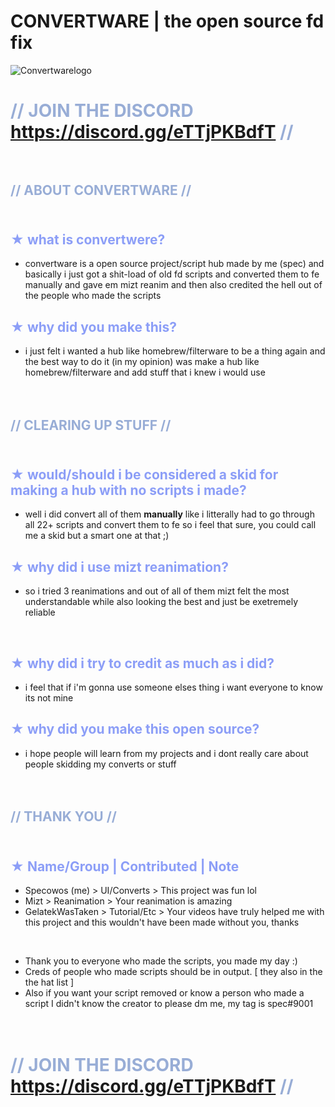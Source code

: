 # CONVERTWARE | the open source fd fix
![Convertwarelogo](https://github.com/specowos/CONVERTWARE/raw/main/Convertwarelogo.png)

# <span style="color:#98add6">// JOIN THE DISCORD https://discord.gg/eTTjPKBdfT //<span> <br /> <br />

<span style="color:#98add6">// ABOUT CONVERTWARE //<span> <br /> <br />
-


<span style="color:#8c9ef7">★ what is convertwere?</span> <br />
-
- convertware is a open source project/script hub made by me (spec) and basically i just got a shit-load of old fd scripts and converted them to fe manually and gave em mizt reanim and then also credited the hell out of the people who made the scripts

<span style="color:#8c9ef7">★ why did you make this?</span> <br />
-
- i just felt i wanted a hub like homebrew/filterware to be a thing again and the best way to do it (in my opinion) was make a hub like homebrew/filterware and add stuff that i knew i would use <br />
<br /> <br />

<span style="color:#98add6">// CLEARING UP STUFF //</span> <br /> <br />
-

<span style="color:#8c9ef7">★ would/should i be considered a skid for making a hub with no scripts i made?</span> <br />
-
- well i did convert all of them **manually** like i litterally had to go through all 22+ scripts and convert them to fe so i feel that sure, you could call me a skid but a smart one at that ;)

<span style="color:#8c9ef7">★ why did i use mizt reanimation?</span> <br />
-
- so i tried 3 reanimations and out of all of them mizt felt the most understandable while also looking the best and just be exetremely reliable <br />
<br />

<span style="color:#8c9ef7">★ why did i try to credit as much as i did?</span> <br />
-
- i feel that if i'm gonna use someone elses thing i want everyone to know its not mine

<span style="color:#8c9ef7">★ why did you make this open source?</span> <br />
-
- i hope people will learn from my projects and i dont really care about people skidding my converts or stuff <br />
<br /> <br />

<span style="color:#98add6">// THANK YOU //<span> <br /> <br />
-


<span style="color:#8c9ef7">★ Name/Group | Contributed | Note</span> <br />
-
- Specowos (me) > UI/Converts > This project was fun lol<br />
- Mizt > Reanimation > Your reanimation is amazing<br />
- GelatekWasTaken > Tutorial/Etc > Your videos have truly helped me with this project and this wouldn't have been made without you, thanks

<br />

- Thank you to everyone who made the scripts, you made my day :)
- Creds of people who made scripts should be in output. [ they also in the the hat list ]
- Also if you want your script removed or know a person who made a script I didn't know the creator to please dm me, my tag is spec#9001 <br />
<br /> <br />

# <span style="color:#98add6">// JOIN THE DISCORD https://discord.gg/eTTjPKBdfT //<span> <br /> <br />
